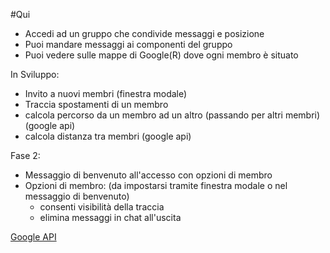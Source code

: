 #Qui

* Accedi ad un gruppo che condivide messaggi e posizione
* Puoi mandare messaggi ai componenti del gruppo
* Puoi vedere sulle mappe di Google(R) dove ogni membro è situato


In Sviluppo:
* Invito a nuovi membri (finestra modale)
* Traccia spostamenti di un membro  
* calcola percorso da un membro ad un altro (passando per altri membri) (google api)
* calcola distanza tra membri (google api)


Fase 2:
* Messaggio di benvenuto all'accesso con opzioni di membro
* Opzioni di membro: (da impostarsi tramite finestra modale o nel messaggio di benvenuto) 
  * consenti visibilità della traccia
  * elimina messaggi in chat all'uscita

[Google API](https://developers.google.com/maps/documentation/javascript/tutorial "Google Maps JavaScript API")
